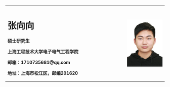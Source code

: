 <table border="0">
  <tr>
    <td width="75%">
      <h1>张向向</h1>
      <p><b>硕士研究生</b></p>
      <p><b>上海工程技术大学电子电气工程学院</b></p>
      <p><b>邮箱：1710735681@qq.com</b></p>
      <p><b>地址：上海市松江区，邮编201620</b></p>
    </td>
    <td width="25%">
      <img src="/Amber.jpg" width="100%">      
    </td>
  </tr>
</table>
